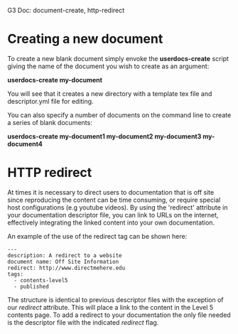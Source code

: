 G3 Doc: document-create, http-redirect

# Creating a new document #

To create a new blank document simply envoke the **userdocs-create** script giving the name of the document you wish to create as an argument:

**userdocs-create my-document**

You will see that it creates a new directory with a template tex file and descriptor.yml file for editing.

You can also specify a number of documents on the command line to create a series of blank documents:

**userdocs-create my-document1 my-document2 my-document3 my-document4**

# HTTP redirect #

At times it is necessary to direct users to documentation that is off site since reproducing the content can be time consuming, or require special host configurations (e.g youtube videos). By using the 'redirect' attribute in your documentation descriptor file, you can link to URLs on the internet, effectively integrating the linked content into your own documentation.

An example of the use of the redirect tag can be shown here:

```
---
description: A redirect to a website
document name: Off Site Information
redirect: http://www.directmehere.edu
tags:
  - contents-level5
  - published
```


The structure is identical to previous descriptor files with the exception of our _redirect_ attribute. This will place a link to the content in the Level 5 contents page.  To add a redirect to your documentation the only file needed is the descriptor file with the indicated _redirect_ flag.